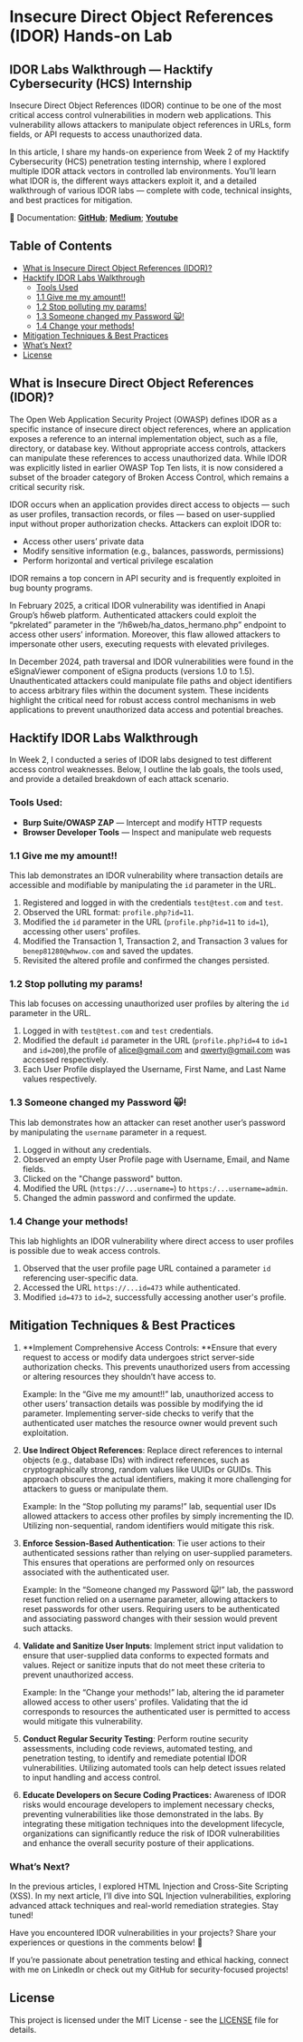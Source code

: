 # Insecure Direct Object References (IDOR) Hands-on Lab

## IDOR Labs Walkthrough — Hacktify Cybersecurity (HCS) Internship

Insecure Direct Object References (IDOR) continue to be one of the most critical access control vulnerabilities in modern web applications. This vulnerability allows attackers to manipulate object references in URLs, form fields, or API requests to access unauthorized data.

In this article, I share my hands-on experience from Week 2 of my Hacktify Cybersecurity (HCS) penetration testing internship, where I explored multiple IDOR attack vectors in controlled lab environments. You’ll learn what IDOR is, the different ways attackers exploit it, and a detailed walkthrough of various IDOR labs — complete with code, technical insights, and best practices for mitigation.

🔗 Documentation:
[**GitHub**](https://github.com/reyincyber/Hacktify-CS); [**Medium**](https://cyberrey.medium.com/insecure-direct-object-references-idor-hands-on-lab-93adbdd99602); [**Youtube**]()

## Table of Contents

- [What is Insecure Direct Object References (IDOR)?](#what-is-insecure-direct-object-references-idor)
- [Hacktify IDOR Labs Walkthrough](#hacktify-idor-labs-walkthrough)
  - [Tools Used](#tools-used)
  - [1.1 Give me my amount!!](#11-give-me-my-amount)
  - [1.2 Stop polluting my params!](#12-stop-polluting-my-params)
  - [1.3 Someone changed my Password 🙀!](#13-someone-changed-my-password-)
  - [1.4 Change your methods!](#14-change-your-methods)
- [Mitigation Techniques & Best Practices](#mitigation-techniques--best-practices)
- [What’s Next?](#whats-next)
- [License](#license)

## What is Insecure Direct Object References (IDOR)?

The Open Web Application Security Project (OWASP) defines IDOR as a specific instance of insecure direct object references, where an application exposes a reference to an internal implementation object, such as a file, directory, or database key. Without appropriate access controls, attackers can manipulate these references to access unauthorized data. While IDOR was explicitly listed in earlier OWASP Top Ten lists, it is now considered a subset of the broader category of Broken Access Control, which remains a critical security risk.

IDOR occurs when an application provides direct access to objects — such as user profiles, transaction records, or files — based on user-supplied input without proper authorization checks. Attackers can exploit IDOR to:

- Access other users’ private data
- Modify sensitive information (e.g., balances, passwords, permissions)
- Perform horizontal and vertical privilege escalation

IDOR remains a top concern in API security and is frequently exploited in bug bounty programs.

In February 2025, a critical IDOR vulnerability was identified in Anapi Group’s h6web platform. Authenticated attackers could exploit the “pkrelated” parameter in the “/h6web/ha\_datos\_hermano.php” endpoint to access other users’ information. Moreover, this flaw allowed attackers to impersonate other users, executing requests with elevated privileges.

In December 2024, path traversal and IDOR vulnerabilities were found in the eSignaViewer component of eSigna products (versions 1.0 to 1.5). Unauthenticated attackers could manipulate file paths and object identifiers to access arbitrary files within the document system. These incidents highlight the critical need for robust access control mechanisms in web applications to prevent unauthorized data access and potential breaches.

## Hacktify IDOR Labs Walkthrough

In Week 2, I conducted a series of IDOR labs designed to test different access control weaknesses. Below, I outline the lab goals, the tools used, and provide a detailed breakdown of each attack scenario.

### Tools Used:

- **Burp Suite/OWASP ZAP** — Intercept and modify HTTP requests
- **Browser Developer Tools** — Inspect and manipulate web requests

### 1.1 Give me my amount!!

This lab demonstrates an IDOR vulnerability where transaction details are accessible and modifiable by manipulating the `id` parameter in the URL.

1. Registered and logged in with the credentials `test@test.com` and `test`.
2. Observed the URL format: `profile.php?id=11`.
3. Modified the `id` parameter in the URL (`profile.php?id=11` to `id=1`), accessing other users' profiles.
4. Modified the Transaction 1, Transaction 2, and Transaction 3 values for `benep81280@whwow.com` and saved the updates.
5. Revisited the altered profile and confirmed the changes persisted.

### 1.2 Stop polluting my params!

This lab focuses on accessing unauthorized user profiles by altering the `id` parameter in the URL.

1. Logged in with `test@test.com` and `test` credentials.
2. Modified the default `id` parameter in the URL (`profile.php?id=4` to `id=1` and `id=200`),the profile of [alice@gmail.com](mailto\:alice@gmail.com) and [qwerty@gmail.com](mailto\:qwerty@gmail.com) was accessed respectively.
3. Each User Profile displayed the Username, First Name, and Last Name values respectively.

### 1.3 Someone changed my Password 🙀!

This lab demonstrates how an attacker can reset another user’s password by manipulating the `username` parameter in a request.

1. Logged in without any credentials.
2. Observed an empty User Profile page with Username, Email, and Name fields.
3. Clicked on the "Change password" button.
4. Modified the URL (`https://...username=`) to `https:/...username=admin`.
5. Changed the admin password and confirmed the update.

### 1.4 Change your methods!

This lab highlights an IDOR vulnerability where direct access to user profiles is possible due to weak access controls.

1. Observed that the user profile page URL contained a parameter `id` referencing user-specific data.
2. Accessed the URL `https://...id=473` while authenticated.
3. Modified `id=473` to `id=2`, successfully accessing another user's profile.

## Mitigation Techniques & Best Practices

1. \*\*Implement Comprehensive Access Controls: \*\*Ensure that every request to access or modify data undergoes strict server-side authorization checks. This prevents unauthorized users from accessing or altering resources they shouldn’t have access to.

   Example: In the “Give me my amount!!” lab, unauthorized access to other users’ transaction details was possible by modifying the id parameter. Implementing server-side checks to verify that the authenticated user matches the resource owner would prevent such exploitation.

2. **Use Indirect Object References**: Replace direct references to internal objects (e.g., database IDs) with indirect references, such as cryptographically strong, random values like UUIDs or GUIDs. This approach obscures the actual identifiers, making it more challenging for attackers to guess or manipulate them.

   Example: In the “Stop polluting my params!” lab, sequential user IDs allowed attackers to access other profiles by simply incrementing the ID. Utilizing non-sequential, random identifiers would mitigate this risk.

3. **Enforce Session-Based Authentication**: Tie user actions to their authenticated sessions rather than relying on user-supplied parameters. This ensures that operations are performed only on resources associated with the authenticated user.

   Example: In the “Someone changed my Password 🙀!” lab, the password reset function relied on a username parameter, allowing attackers to reset passwords for other users. Requiring users to be authenticated and associating password changes with their session would prevent such attacks. 

4. **Validate and Sanitize User Inputs**: Implement strict input validation to ensure that user-supplied data conforms to expected formats and values. Reject or sanitize inputs that do not meet these criteria to prevent unauthorized access.

   Example: In the “Change your methods!” lab, altering the id parameter allowed access to other users' profiles. Validating that the id corresponds to resources the authenticated user is permitted to access would mitigate this vulnerability.

5. **Conduct Regular Security Testing**: Perform routine security assessments, including code reviews, automated testing, and penetration testing, to identify and remediate potential IDOR vulnerabilities. Utilizing automated tools can help detect issues related to input handling and access control. 

6. **Educate Developers on Secure Coding Practices:** Awareness of IDOR risks would encourage developers to implement necessary checks, preventing vulnerabilities like those demonstrated in the labs. By integrating these mitigation techniques into the development lifecycle, organizations can significantly reduce the risk of IDOR vulnerabilities and enhance the overall security posture of their applications.

### What’s Next?

In the previous articles, I explored HTML Injection and Cross-Site Scripting (XSS). In my next article, I’ll dive into SQL Injection vulnerabilities, exploring advanced attack techniques and real-world remediation strategies. Stay tuned!

Have you encountered IDOR vulnerabilities in your projects? Share your experiences or questions in the comments below! 🚀

If you’re passionate about penetration testing and ethical hacking, connect with me on LinkedIn or check out my GitHub for security-focused projects!

## License

This project is licensed under the MIT License - see the [LICENSE](LICENSE) file for details.

